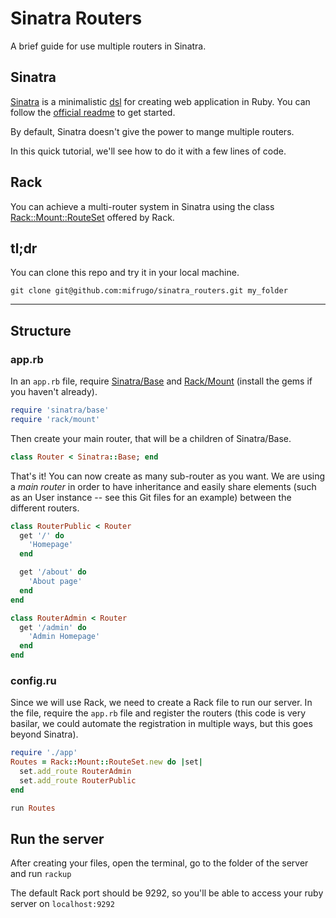 # Sinatra Routers

A brief guide for use multiple routers in Sinatra.

## Sinatra
[Sinatra](http://sinatrarb.com/ "Sinatra website") is a minimalistic [dsl](https://en.wikipedia.org/wiki/Domain-specific_language "domain specific language") for creating web application in Ruby.
You can follow the [official readme](http://sinatrarb.com/intro.html "official readme") to get started.

By default, Sinatra doesn't give the power to mange multiple routers.

In this quick tutorial, we'll see how to do it with a few lines of code.

## Rack
You can achieve a multi-router system in Sinatra using the class [Rack::Mount::RouteSet](https://www.rubydoc.info/gems/rack-mount/0.8.3/Rack/Mount/RouteSet "RouteSet") offered by Rack.

## tl;dr
You can clone this repo and try it in your local machine.

`git clone git@github.com:mifrugo/sinatra_routers.git my_folder`

------------

## Structure
### app.rb
In an `app.rb` file, require [Sinatra/Base](https://www.rubydoc.info/gems/sinatra/Sinatra/Base "Sinatra/Base") and [Rack/Mount](https://www.rubydoc.info/gems/rack-mount/0.8.3/Rack/Mount "Rack/Mount") (install the gems if you haven't already).
```ruby
require 'sinatra/base'
require 'rack/mount'
```
Then create your main router, that will be a children of Sinatra/Base.
```ruby
class Router < Sinatra::Base; end
```

That's it!
You can now create as many sub-router as you want.
We are using a *main router* in order to have inheritance and easily share elements (such as an User instance -- see this Git files for an example) between the different routers.
```ruby
class RouterPublic < Router
  get '/' do
    'Homepage'
  end

  get '/about' do
    'About page'
  end
end
```

```ruby
class RouterAdmin < Router
  get '/admin' do
    'Admin Homepage'
  end
end
```

### config.ru
Since we will use Rack, we need to create a Rack file to run our server.
In the file, require the `app.rb` file and register the routers (this code is very basilar, we could automate the registration in multiple ways, but this goes beyond Sinatra).
```ruby
require './app'
Routes = Rack::Mount::RouteSet.new do |set|
  set.add_route RouterAdmin
  set.add_route RouterPublic
end

run Routes
```

## Run the server
After creating your files, open the terminal, go to the folder of the server and run `rackup`

The default Rack port should be 9292, so you'll be able to access your ruby server on `localhost:9292`
